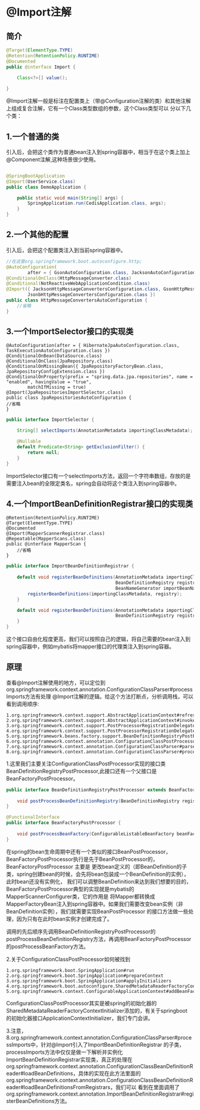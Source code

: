 # @Import注解
## 简介

```java
@Target(ElementType.TYPE)
@Retention(RetentionPolicy.RUNTIME)
@Documented
public @interface Import {
    
	Class<?>[] value();

}
```

@Import注解一般是标注在配置类上（带@Configuration注解的类）和其他注解上组成复合注解，它有一个Class类型数组的参数，这个Class类型可以
分以下几个类：

## 1.一个普通的类
引入后，会把这个类作为普通bean注入到spring容器中，相当于在这个类上加上@Component注解,这种场景很少使用。
```java

@SpringBootApplication
@Import(UserService.class)
public class DemoApplication {

    public static void main(String[] args) {
        SpringApplication.run(CedisApplication.class, args);
    }
}
```

## 2.一个其他的配置
引入后，会把这个配置类注入到当前spring容器中。
```java
//在这里org.springframework.boot.autoconfigure.http; 
@AutoConfiguration(
        after = { GsonAutoConfiguration.class, JacksonAutoConfiguration.class, JsonbAutoConfiguration.class })
@ConditionalOnClass(HttpMessageConverter.class)
@Conditional(NotReactiveWebApplicationCondition.class)
@Import({ JacksonHttpMessageConvertersConfiguration.class, GsonHttpMessageConvertersConfiguration.class,
        JsonbHttpMessageConvertersConfiguration.class })
public class HttpMessageConvertersAutoConfiguration {
    //省略
}
```

## 3.一个ImportSelector接口的实现类
```text
@AutoConfiguration(after = { HibernateJpaAutoConfiguration.class, TaskExecutionAutoConfiguration.class })
@ConditionalOnBean(DataSource.class)
@ConditionalOnClass(JpaRepository.class)
@ConditionalOnMissingBean({ JpaRepositoryFactoryBean.class, JpaRepositoryConfigExtension.class })
@ConditionalOnProperty(prefix = "spring.data.jpa.repositories", name = "enabled", havingValue = "true",
		matchIfMissing = true)
@Import(JpaRepositoriesImportSelector.class)
public class JpaRepositoriesAutoConfiguration {
//省略
}
```

```java
public interface ImportSelector {

	String[] selectImports(AnnotationMetadata importingClassMetadata);

	@Nullable
	default Predicate<String> getExclusionFilter() {
		return null;
	}
}
```
ImportSelector接口有一个selectImports方法，返回一个字符串数组，存放的是需要注入bean的全限定类名，spring会自动将这个类注入到spring容器中。

## 4.一个ImportBeanDefinitionRegistrar接口的实现类
```text
@Retention(RetentionPolicy.RUNTIME)
@Target(ElementType.TYPE)
@Documented
@Import(MapperScannerRegistrar.class)
@Repeatable(MapperScans.class)
public @interface MapperScan {
    //省略
}
```
```java
public interface ImportBeanDefinitionRegistrar {
    
	default void registerBeanDefinitions(AnnotationMetadata importingClassMetadata, 
                                         BeanDefinitionRegistry registry,
                                         BeanNameGenerator importBeanNameGenerator) {
		registerBeanDefinitions(importingClassMetadata, registry);
	}

	default void registerBeanDefinitions(AnnotationMetadata importingClassMetadata,
                                         BeanDefinitionRegistry registry) {
	}
}
```
这个接口自由化程度更高，我们可以按照自己的逻辑，将自己需要的bean注入到spring容器中，例如mybatis将mapper接口的代理类注入到spring容器。

## 原理
查看@Import注解使用的地方，可以定位到org.springframework.context.annotation.ConfigurationClassParser#processImports方法有处理
@Import注解的逻辑。给这个方法打断点，分析调用栈，可以看到调用顺序:
```text
1.org.springframework.context.support.AbstractApplicationContext#refresh
2.org.springframework.context.support.AbstractApplicationContext#invokeBeanFactoryPostProcessors
3.org.springframework.context.support.PostProcessorRegistrationDelegate#invokeBeanFactoryPostProcessors
4.org.springframework.context.support.PostProcessorRegistrationDelegate#invokeBeanDefinitionRegistryPostProcessors
5.org.springframework.beans.factory.support.BeanDefinitionRegistryPostProcessor#postProcessBeanDefinitionRegistry
6.org.springframework.context.annotation.ConfigurationClassPostProcessor#processConfigBeanDefinitions
7.org.springframework.context.annotation.ConfigurationClassParser#parse
8.org.springframework.context.annotation.ConfigurationClassParser#processImports
```
1.这里我们主要关注ConfigurationClassPostProcessor实现的接口类BeanDefinitionRegistryPostProcessor,此接口还有一个父接口是BeanFactoryPostProcessor。
```java
public interface BeanDefinitionRegistryPostProcessor extends BeanFactoryPostProcessor {
    
	void postProcessBeanDefinitionRegistry(BeanDefinitionRegistry registry) throws BeansException;
}
```
```java
@FunctionalInterface
public interface BeanFactoryPostProcessor {
    
	void postProcessBeanFactory(ConfigurableListableBeanFactory beanFactory) throws BeansException;
}
```
在spring的bean生命周期中还有一个类似的接口BeanPostProcessor，BeanFactoryPostProcessor执行是先于BeanPostProcessor的，BeanFactoryPostProcessor
主要是 更改bean定义的（即BeanDefinition的子类，spring创建bean的时候，会先将bean包装成一个BeanDefinition的实例），此时bean还没有实例化，
我们可以调整BeanDefinition来达到我们想要的目的，BeanFactoryPostProcessor典型的实现就是mybatis的MapperScannerConfigurer类，它的作用是
将Mapper都转换成MapperFactoryBean注入到spring容器中。如果我们需要改变bean实例（非BeanDefinition实例），我们就需要实现BeanPostProcessor
的接口方法做一些处理，因为只有在此时bean实例才创建完成了。

调用的先后顺序先调用BeanDefinitionRegistryPostProcessor的postProcessBeanDefinitionRegistry方法，再调用BeanFactoryPostProcessor
的postProcessBeanFactory方法。

2.关于ConfigurationClassPostProcessor如何被找到
```text
1.org.springframework.boot.SpringApplication#run
2.org.springframework.boot.SpringApplication#prepareContext
3.org.springframework.boot.SpringApplication#applyInitializers
4.org.springframework.boot.autoconfigure.SharedMetadataReaderFactoryContextInitializer#initialize
5.org.springframework.context.ConfigurableApplicationContext#addBeanFactoryPostProcessor
```
ConfigurationClassPostProcessor其实是被spring的初始化器的SharedMetadataReaderFactoryContextInitializer添加的，有关于springboot
的初始化器接口ApplicationContextInitializer，我们专门会讲。

3.注意，8.org.springframework.context.annotation.ConfigurationClassParser#processImports中，针对@Import引入了ImportBeanDefinitionRegistrar
的子类，processImports方法中仅仅是做一下解析并实例化ImportBeanDefinitionRegistrar实现类，真正的处理在
org.springframework.context.annotation.ConfigurationClassBeanDefinitionReader#loadBeanDefinitions，具体的实现在此方法里面的
org.springframework.context.annotation.ConfigurationClassBeanDefinitionReader#loadBeanDefinitionsFromRegistrars，我们可以
看到在里面调用了org.springframework.context.annotation.ImportBeanDefinitionRegistrar#registerBeanDefinitions方法。